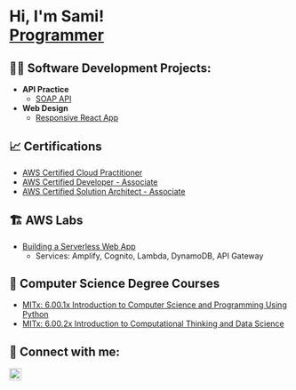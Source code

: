 
<!---
sophyphile/sophyphile is a ✨ special ✨ repository because its `README.md` (this file) appears on your GitHub profile.
You can click the Preview link to take a look at your changes.
--->

<h1>Hi, I'm Sami! <br/><a href="https://github.com/joshmadakor1">Programmer</a></h1>

<h2>👨‍💻 Software Development Projects:</h2>

- <b>API Practice</b>
  - [SOAP API](https://github.com/sophyphile/SOAP-API)
- <b>Web Design</b>
  - [Responsive React App](https://github.com/sophyphile/BD-React-Website)


<h2> 📈 Certifications</h2>

- [AWS Certified Cloud Practitioner](https://www.credly.com/badges/e0d6392f-8dd3-4a5e-ae6b-5c7f1defe39f)
- [AWS Certified Developer - Associate](https://www.credly.com/badges/295f2021-c914-4f34-9c38-173449c47fde)
- [AWS Certified Solution Architect - Associate](https://www.credly.com/badges/86a36b54-54a3-461b-b0f7-747eb957ac4f)


<h2> 🏗️ AWS Labs</h2>

- [Building a Serverless Web App](https://aws.amazon.com/getting-started/hands-on/build-serverless-web-app-lambda-apigateway-s3-dynamodb-cognito/)
  - Services: Amplify, Cognito, Lambda, DynamoDB, API Gateway


<h2> 📜 Computer Science Degree Courses </h2>

- [MITx: 6.00.1x Introduction to Computer Science and Programming Using Python](https://courses.edx.org/certificates/d77d2beda8444121b5efaf1f7a6136bd)
- [MITx: 6.00.2x Introduction to Computational Thinking and Data Science](https://courses.edx.org/certificates/3bf758acbe52470f8caaba805198c384)


<h2> 🤳 Connect with me:</h2>
<!--
[<img align="left" alt="JoshMadakor | YouTube" width="22px" src="https://cdn.jsdelivr.net/npm/simple-icons@v3/icons/youtube.svg" />][youtube]
[<img align="left" alt="JoshMadakor | Twitter" width="22px" src="https://cdn.jsdelivr.net/npm/simple-icons@v3/icons/twitter.svg" />][twitter]
[<img align="left" alt="JoshMadakor | Instagram" width="22px" src="https://cdn.jsdelivr.net/npm/simple-icons@v3/icons/instagram.svg" />][instagram]
-->

[<img align="left" alt="JoshMadakor | LinkedIn" width="22px" src="https://cdn.jsdelivr.net/npm/simple-icons@v3/icons/linkedin.svg" />][linkedin]

[linkedin]: https://linkedin.com/in/samiansari

<!--
**joshmadakor1/joshmadakor1** is a ✨ _special_ ✨ repository because its `README.md` (this file) appears on your GitHub profile.

Here are some ideas to get you started:

- 🔭 I’m currently working on ...
- 🌱 I’m currently learning ...
- 👯 I’m looking to collaborate on ...
- 🤔 I’m looking for help with ...
- 💬 Ask me about ...
- 📫 How to reach me: ...
- 😄 Pronouns: ...
- ⚡ Fun fact: ...

- 👋 Hi, I’m @sophyphile
- 👀 I’m interested in ...
- 🌱 I’m currently learning ...
- 💞️ I’m looking to collaborate on ...
- 📫 How to reach me ...

-->
